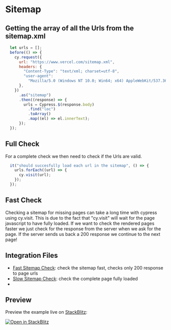 # Sitemap

## Getting the array of all the Urls from the sitemap.xml 
```javascript
  let urls = [];
  before(() => {
    cy.request({
      url: "https://www.vercel.com/sitemap.xml",
      headers: {
        "Content-Type": "text/xml; charset=utf-8",
        "user-agent":
          "Mozilla/5.0 (Windows NT 10.0; Win64; x64) AppleWebKit/537.36 (KHTML, like Gecko) Chrome/92.0.4515.131 Safari/537.36",
      },
    })
      .as("sitemap")
      .then((response) => {
        urls = Cypress.$(response.body)
          .find("loc")
          .toArray()
          .map((el) => el.innerText);
      });
  });
```

## Full Check

For a complete check we then need to check if the Urls are valid.

```javascript
  it("should succesfully load each url in the sitemap", () => {
    urls.forEach((url) => {
      cy.visit(url);
    });
  });
```

## Fast Check

Checking a sitemap for missing pages can take a long time with cypress using cy.visit.
This is due to the fact that "cy.visit" will wait for the page javascript to have fully loaded.
If we want to check the rendered pages faster we just check for the response from the server when we ask for the page.
If the server sends us back a 200 response we continue to the next page!

## Integration Files

- [Fast Sitemap Check](cypress/integration/sitemap-fast.ts): check the sitemap fast, checks only 200 response to page urls
- [Slow Sitemap Check](cypress/integration/sitemap-slow.ts): check the complete page fully loaded
- 
## Preview

Preview the example live on [StackBlitz](http://stackblitz.com/):

[![Open in StackBlitz](https://developer.stackblitz.com/img/open_in_stackblitz.svg)](https://stackblitz.com/github/riccardogiorato/cypress-for-everything/tree/main/examples/sitemap)
